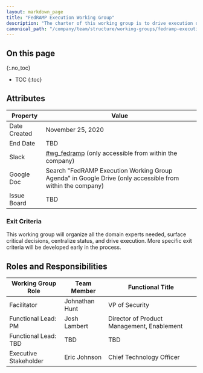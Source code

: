 ```yaml
---
layout: markdown_page
title: "FedRAMP Execution Working Group"
description: "The charter of this working group is to drive execution of FedRAMP compliance."
canonical_path: "/company/team/structure/working-groups/fedramp-execution/"
---
```


## On this page
{:.no_toc}

- TOC
{:toc}

## Attributes

| Property        | Value             |
|-----------------|-------------------|
| Date Created    | November 25, 2020 |
| End Date        | TBD               |
| Slack           | [#wg_fedramp](https://gitlab.slack.com/archives/C0110E0NMT9) (only accessible from within the company) |
| Google Doc      | Search "FedRAMP Execution Working Group Agenda" in Google Drive (only accessible from within the company) |
| Issue Board     | TBD             |

### Exit Criteria

This working group will organize all the domain experts needed, surface critical decisions, centralize status, and drive execution. More specific exit criteria will be developed early in the process.

## Roles and Responsibilities

| Working Group Role             | Team Member     | Functional Title                           |
|--------------------------------|-----------------|--------------------------------------------|
| Facilitator                    | Johnathan Hunt  | VP of Security                             |
| Functional Lead: PM            | Josh Lambert    | Director of Product Management, Enablement |
| Functional Lead: TBD           | TBD             | TBD                                        |
| Executive Stakeholder          | Eric Johnson    | Chief Technology Officer                   |
